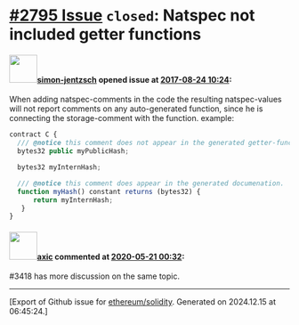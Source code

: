 # [\#2795 Issue](https://github.com/ethereum/solidity/issues/2795) `closed`: Natspec not included getter functions

#### <img src="https://avatars.githubusercontent.com/u/10868622?u=0b35dcf8f4e1fcea85260346f920bd3f7c33e5a4&v=4" width="50">[simon-jentzsch](https://github.com/simon-jentzsch) opened issue at [2017-08-24 10:24](https://github.com/ethereum/solidity/issues/2795):

When adding natspec-comments in the code the resulting natspec-values will not report comments on any auto-generated function, since he is connecting the storage-comment with the function.
example:

```javascript
contract C {
  /// @notice this comment does not appear in the generated getter-function, actually should.
  bytes32 public myPublicHash; 

  bytes32 myInternHash; 

  /// @notice this comment does appear in the generated documenation.
  function myHash() constant returns (bytes32) {
      return myInternHash;
   }
}
``` 


#### <img src="https://avatars.githubusercontent.com/u/20340?v=4" width="50">[axic](https://github.com/axic) commented at [2020-05-21 00:32](https://github.com/ethereum/solidity/issues/2795#issuecomment-631808776):

#3418 has more discussion on the same topic.


-------------------------------------------------------------------------------



[Export of Github issue for [ethereum/solidity](https://github.com/ethereum/solidity). Generated on 2024.12.15 at 06:45:24.]

